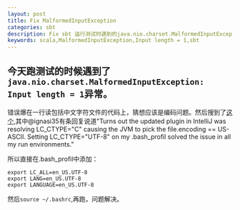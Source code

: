 ```yaml
---
layout: post
title: Fix MalformedInputException
categories: sbt
description: Fix sbt 运行测试时遇到的java.nio.charset.MalformedInputException: Input length = 1问题。
keywords: scala,MalformedInputException,Input length = 1,sbt
---
```


## 今天跑测试的时候遇到了`java.nio.charset.MalformedInputException: Input length = 1`异常。

错误爆在一行读包括中文字符文件的代码上，猜想应该是编码问题。然后搜到了[这个](https://github.com/sbt/sbt-header/issues/56),其中@ignasi35有条回复说道"Turns out the updated plugin in IntelliJ was resolving LC_CTYPE="C" causing the JVM to pick the file.encoding == US-ASCII. Setting LC_CTYPE="UTF-8" on my .bash_profil solved the issue in all my run environments."

所以直接在.bash_profil中添加：

```
export LC_ALL=en_US.UTF-8
export LANG=en_US.UTF-8
export LANGUAGE=en_US.UTF-8
```

然后`source ~/.bashrc`,再跑，问题解决。